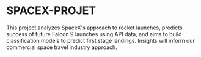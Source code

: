 # SPACEX-PROJET
This project analyzes SpaceX's approach to rocket launches, predicts success of future Falcon 9 launches using API data, and aims to build classification models to predict first stage landings. Insights will inform our commercial space travel industry approach.

